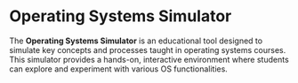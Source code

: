 # Operating Systems Simulator

The **Operating Systems Simulator** is an educational tool designed to simulate key concepts and processes taught in operating systems courses. This simulator provides a hands-on, interactive environment where students can explore and experiment with various OS functionalities.
